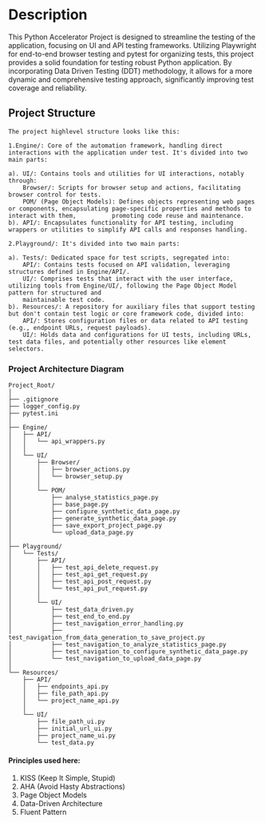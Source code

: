 # Description

This Python Accelerator Project is designed to streamline the testing of the application, focusing on UI and API testing frameworks. Utilizing Playwright for end-to-end browser testing and pytest for organizing tests, this project provides a solid foundation for testing robust Python application. By incorporating Data Driven Testing (DDT) methodology, it allows for a more dynamic and comprehensive testing approach, significantly improving test coverage and reliability.

## Project Structure
```
The project highlevel structure looks like this:

1.Engine/: Core of the automation framework, handling direct interactions with the application under test. It's divided into two main parts:

a). UI/: Contains tools and utilities for UI interactions, notably through:
    Browser/: Scripts for browser setup and actions, facilitating browser control for tests.
    POM/ (Page Object Models): Defines objects representing web pages or components, encapsulating page-specific properties and methods to interact with them,          promoting code reuse and maintenance.
b). API/: Encapsulates functionality for API testing, including wrappers or utilities to simplify API calls and responses handling.

2.Playground/: It's divided into two main parts:

a). Tests/: Dedicated space for test scripts, segregated into:
    API/: Contains tests focused on API validation, leveraging structures defined in Engine/API/.
    UI/: Comprises tests that interact with the user interface, utilizing tools from Engine/UI/, following the Page Object Model pattern for structured and     
    maintainable test code.
b). Resources/: A repository for auxiliary files that support testing but don't contain test logic or core framework code, divided into:
    API/: Stores configuration files or data related to API testing (e.g., endpoint URLs, request payloads).
    UI/: Holds data and configurations for UI tests, including URLs, test data files, and potentially other resources like element selectors.
```

### Project Architecture Diagram

```
Project_Root/
│
├── .gitignore
├── logger_config.py
├── pytest.ini
│
├── Engine/
│   ├── API/
│   │   └── api_wrappers.py
│   │
│   └── UI/
│       ├── Browser/
│       │   ├── browser_actions.py
│       │   └── browser_setup.py
│       │
│       └── POM/
│           ├── analyse_statistics_page.py
│           ├── base_page.py
│           ├── configure_synthetic_data_page.py
│           ├── generate_synthetic_data_page.py
│           ├── save_export_project_page.py
│           └── upload_data_page.py
│
├── Playground/
│   └── Tests/
│       ├── API/
│       │   ├── test_api_delete_request.py
│       │   ├── test_api_get_request.py
│       │   ├── test_api_post_request.py
│       │   └── test_api_put_request.py
│       │
│       └── UI/
│           ├── test_data_driven.py
│           ├── test_end_to_end.py
│           ├── test_navigation_error_handling.py
│           ├── test_navigation_from_data_generation_to_save_project.py
│           ├── test_navigation_to_analyze_statistics_page.py
│           ├── test_navigation_to_configure_synthetic_data_page.py
│           └── test_navigation_to_upload_data_page.py
│
└── Resources/
    ├── API/
    │   ├── endpoints_api.py
    │   ├── file_path_api.py
    │   └── project_name_api.py
    │
    └── UI/
        ├── file_path_ui.py
        ├── initial_url_ui.py
        ├── project_name_ui.py
        └── test_data.py
```

#### Principles used here:

1. KISS (Keep It Simple, Stupid)
2. AHA (Avoid Hasty Abstractions)
3. Page Object Models
4. Data-Driven Architecture
5. Fluent Pattern



